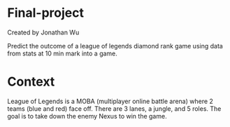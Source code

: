 # Final-project
Created by Jonathan Wu

Predict the outcome of a league of legends diamond rank game using data from stats at 10 min mark into a game.

# Context
League of Legends is a MOBA (multiplayer online battle arena) where 2 teams (blue and red) face off. There are 3 lanes, a jungle, and 5 roles. The goal is to take down the enemy Nexus to win the game.
